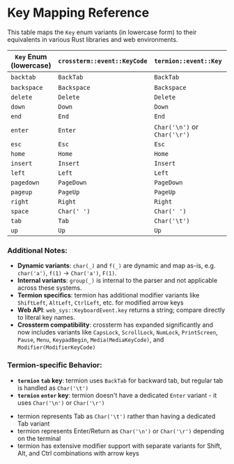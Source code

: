 # Key Mapping Reference

This table maps the `Key` enum variants (in lowercase form) to their equivalents in various Rust libraries and web environments.

| `Key` Enum (lowercase) | `crossterm::event::KeyCode` | `termion::event::Key` | `termwiz::input::KeyCode` | `web_sys::KeyboardEvent.key` |
|------------------------|-----------------------------|------------------------|----------------------------|------------------------------|
| `backtab`              | `BackTab`                   | `BackTab`              | `BackTab`                  | `"Tab"` + `Shift`           |
| `backspace`            | `Backspace`                 | `Backspace`            | `Backspace`                | `"Backspace"`               |
| `delete`               | `Delete`                    | `Delete`               | `Delete`                   | `"Delete"`                  |
| `down`                 | `Down`                      | `Down`                 | `DownArrow`                | `"ArrowDown"`               |
| `end`                  | `End`                       | `End`                  | `End`                      | `"End"`                     |
| `enter`                | `Enter`                     | `Char('\n')` or `Char('\r')` | `Enter`             | `"Enter"`                   |
| `esc`                  | `Esc`                       | `Esc`                  | `Escape`                   | `"Escape"`                  |
| `home`                 | `Home`                      | `Home`                 | `Home`                     | `"Home"`                    |
| `insert`               | `Insert`                    | `Insert`               | `Insert`                   | `"Insert"`                  |
| `left`                 | `Left`                      | `Left`                 | `LeftArrow`                | `"ArrowLeft"`               |
| `pagedown`             | `PageDown`                  | `PageDown`             | `PageDown`                 | `"PageDown"`                |
| `pageup`               | `PageUp`                    | `PageUp`               | `PageUp`                   | `"PageUp"`                  |
| `right`                | `Right`                     | `Right`                | `RightArrow`               | `"ArrowRight"`              |
| `space`                | `Char(' ')`                 | `Char(' ')`            | `Char(' ')`                | `" "`                       |
| `tab`                  | `Tab`                       | `Char('\t')`           | `Tab`                      | `"Tab"`                     |
| `up`                   | `Up`                        | `Up`                   | `UpArrow`                  | `"ArrowUp"`                 |

### Additional Notes:

- **Dynamic variants**: `char(_)` and `f(_)` are dynamic and map as-is, e.g. `char('a')`, `f(1)` → `Char('a')`, `F(1)`.
- **Internal variants**: `group(_)` is internal to the parser and not applicable across these systems.
- **Termion specifics**: termion has additional modifier variants like `ShiftLeft`, `AltLeft`, `CtrlLeft`, etc. for modified arrow keys
- **Web API**: `web_sys::KeyboardEvent.key` returns a string; compare directly to literal key names.
- **Crossterm compatibility**: crossterm has expanded significantly and now includes variants like `CapsLock`, `ScrollLock`, `NumLock`, `PrintScreen`, `Pause`, `Menu`, `KeypadBegin`, `Media(MediaKeyCode)`, and `Modifier(ModifierKeyCode)`

### Termion-specific Behavior:
* **`termion` `tab` key**: termion uses `BackTab` for backward tab, but regular tab is handled as `Char('\t')`
* **`termion` `enter` key**: termion doesn't have a dedicated `Enter` variant - it uses `Char('\n')` or `Char('\r')`
- termion represents Tab as `Char('\t')` rather than having a dedicated Tab variant
- termion represents Enter/Return as `Char('\n')` or `Char('\r')` depending on the terminal
- termion has extensive modifier support with separate variants for Shift, Alt, and Ctrl combinations with arrow keys
